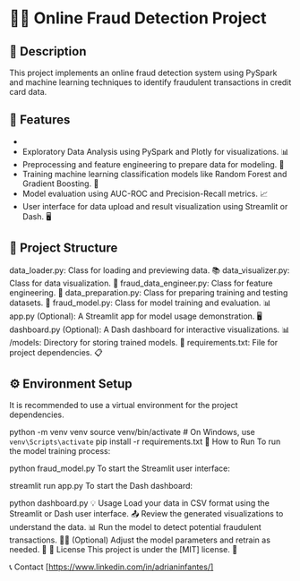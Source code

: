 # 🕵️‍♂️ Online Fraud Detection Project

## 📝 Description

This project implements an online fraud detection system using PySpark and machine learning techniques to identify fraudulent transactions in credit card data.

## 🌟 Features
-
- Exploratory Data Analysis using PySpark and Plotly for visualizations. 📊
- Preprocessing and feature engineering to prepare data for modeling. 🔧
- Training machine learning classification models like Random Forest and Gradient Boosting. 🤖
- Model evaluation using AUC-ROC and Precision-Recall metrics. 📈
- User interface for data upload and result visualization using Streamlit or Dash. 🖥️

## 📂 Project Structure

data_loader.py: Class for loading and previewing data. 📚
data_visualizer.py: Class for data visualization. 🎨
fraud_data_engineer.py: Class for feature engineering. 🔨
data_preparation.py: Class for preparing training and testing datasets. 📝
fraud_model.py: Class for model training and evaluation. 📊
app.py (Optional): A Streamlit app for model usage demonstration. 🖥️
dashboard.py (Optional): A Dash dashboard for interactive visualizations. 📊
/models: Directory for storing trained models. 💾
requirements.txt: File for project dependencies. 📋

## ⚙️ Environment Setup

It is recommended to use a virtual environment for the project dependencies.

python -m venv venv
source venv/bin/activate  # On Windows, use `venv\Scripts\activate`
pip install -r requirements.txt
🚀 How to Run
To run the model training process:



python fraud_model.py
To start the Streamlit user interface:


streamlit run app.py
To start the Dash dashboard:


python dashboard.py
💡 Usage
Load your data in CSV format using the Streamlit or Dash user interface. 📤
Review the generated visualizations to understand the data. 📊
Run the model to detect potential fraudulent transactions. 🕵️‍♂️
(Optional) Adjust the model parameters and retrain as needed. 🔄
📜 License
This project is under the [MIT] license. 📄

📞 Contact
[https://www.linkedin.com/in/adrianinfantes/]

